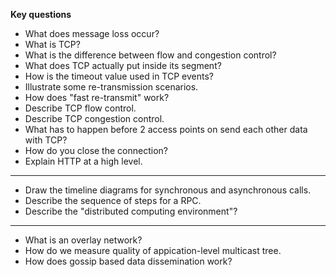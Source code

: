 __Key questions__

- What does message loss occur?
- What is TCP?
- What is the difference between flow and congestion control?
- What does TCP actually put inside its segment?
- How is the timeout value used in TCP events?
- Illustrate some re-transmission scenarios.
- How does "fast re-transmit" work?
- Describe TCP flow control.
- Describe TCP congestion control.
- What has to happen before 2 access points on send each other data with TCP?
- How do you close the connection?
- Explain HTTP at a high level.
---
- Draw the timeline diagrams for synchronous and asynchronous calls.
- Describe the sequence of steps for a RPC.
- Describe the "distributed computing environment"?
---
- What is an overlay network?
- How do we measure quality of appication-level multicast tree.
- How does gossip based data dissemination work?